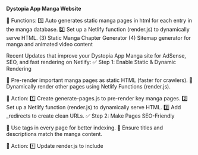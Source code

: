 **Dystopia App Manga Website**

📌 Functions:
1️⃣ Auto generates static manga pages in html for each entry in the manga database.
2️⃣ Set up a Netlify function (render.js) to dynamically serve HTML.
(3) Static Manga Chapter Generator
(4) Sitemap generator for manga and animated video content




Recent Updates that improve your Dystopia App Manga site for AdSense, SEO, and fast rendering on Netlify:
✅ Step 1: Enable Static & Dynamic Rendering

🔹 Pre-render important manga pages as static HTML (faster for crawlers).
🔹 Dynamically render other pages using Netlify Functions (render.js).

📌 Action:
1️⃣ Create generate-pages.js to pre-render key manga pages.
2️⃣ Set up a Netlify function (render.js) to dynamically serve HTML.
3️⃣ Add _redirects to create clean URLs.
✅ Step 2: Make Pages SEO-Friendly

🔹 Use <meta> tags in every page for better indexing.
🔹 Ensure titles and descriptions match the manga content.

📌 Action:
1️⃣ Update render.js to include <title> and <meta name="description">.
2️⃣ Use readable, structured URLs like /manga/onepiece/chapter/1010.
✅ Step 3: Generate a Sitemap

🔹 Helps AdSense & Googlebot index all pages.
🔹 Ensures new manga chapters get discovered fast.

📌 Action:
1️⃣ Create generate-sitemap.js to generate sitemap.xml.
2️⃣ Run it during Netlify deployment (netlify.toml).
3️⃣ Submit sitemap.xml to Google Search Console.
✅ Step 4: Optimize for AdSense Crawlers

🔹 Ensure all pages return full HTML (not just JavaScript-rendered content).
🔹 Use static pre-rendering for key manga chapters.
🔹 Test with Google’s "Mobile-Friendly Test" and "URL Inspection" tools.

📌 Action:
1️⃣ Check that all manga pages load properly without JavaScript execution.
2️⃣ Test a sample page in Google Search Console → URL Inspection.
✅ Step 5: Improve Performance on Netlify

🔹 Use Netlify Redirects (_redirects) to simplify URLs.
🔹 Enable Netlify Caching for faster page loads.
🔹 Optimize images (WebP format) to reduce load time.

📌 Action:
1️⃣ Store images in /public or a CDN for fast delivery.
2️⃣ Set up caching rules in netlify.toml.
3️⃣ Use _redirects for clean URLs.


 Static pre-rendering (generate-pages.js)
✔ Dynamic HTML rendering (render.js + _redirects)
✔ SEO-optimized pages (titles, meta descriptions)
✔ sitemap.xml generated & submitted
✔ AdSense crawler verification (URL Inspection test)
✔ Netlify optimizations (caching, images, redirects)



Locally Debug and Test with
`npx netlify --version && npx netlify dev`

Check Netlify's Status
`netlify status`

Check Netlify's Logs
`netlify logs`

Debug Redirects and Headers
`netfliy dev --debug`

Test Serverless Functins Locally
`netlify functions:server`

Test Build Locally Befor Deploying
`netlify build`

Test A Deploy without affecting Production
`netlify deploy --build --draft`

Run functions locally	`netlify dev`
List available functions	`netlify functions:list`
Test GET function	`curl http://localhost:8888/.netlify/functions/<function-name>`
Test POST function	`curl -X POST http://localhost:8888/.netlify/functions/<function-name> -d '{}'`
Debug logs	`netlify dev --debug`
Serve only functions	`netlify functions:serve`
Deploy for testing	`netlify deploy --build --draft`


How to Build & Test

Run `npm run generate && npx netlify dev --verbose`


API Database
call `https://dystopia-app.site/api/manga` to fetch securely manga database for the side as json


🖼️ Dynamic Resizing

Dynamic resizing is the process of modifying images on the fly before delivering them to the user. Instead of storing multiple versions of the same image in different sizes, a server or image processing service resizes the image dynamically based on the request.
🔍 Example of Dynamic Resizing in Action

Imagine you have a manga cover stored as:
https://example.com/manga/dystopia_app/cover.png
Without Dynamic Resizing (Static)

    You must manually create and store multiple versions of the image:
        Full size: cover-large.png (1200px)
        Medium size: cover-medium.png (600px)
        Thumbnail: cover-small.png (150px)
    This takes up more storage and slows down deployment.

With Dynamic Resizing

    The server automatically resizes the image when requested.
    Instead of storing different versions, you can request on-the-fly resizing:

https://example.com/manga/dystopia_app/cover.png?width=600

    If a user requests width=600, the server sends back an optimized 600px-wide version.
    This reduces bandwidth and improves page speed.



🌍 Implementing Multilingual Support Without Duplicating/Modifying Images

If you want to add multiple languages to your manga site without duplicating images, you can apply a similar approach to dynamic resizing, but for text overlays and metadata instead of images.
🔥 Best Approaches for Multilingual Support (Without Image Duplication)
1️⃣ Dynamic Text Overlays (Server-Side Image Processing)

    Instead of modifying images, use a serverless function (Netlify, Cloudflare Workers) or an image CDN (Cloudinary, Imgix, etc.) to overlay translated text dynamically onto existing images.
    The image remains the same, but the text is added on request based on the user's language preference.

Example (Cloudinary Dynamic Overlay)

<img src="https://res.cloudinary.com/demo/image/upload/l_text:Arial_50:Hola!/manga/dystopia_app/cover.png" />

    The URL dynamically overlays "Hola!" onto the existing image without modifying the original file.

2️⃣ JSON-Based Translations + Client-Side Overlay

    Instead of modifying images, store translated text separately in JSON files and overlay it using CSS or JavaScript.
    This is lightweight and fast, requiring no image duplication.

Example JSON Translation File (translations.json)

{
  "en": {
    "title": "Dystopia App",
    "description": "You are a Fourth Worlder, Survive!"
  },
  "es": {
    "title": "Aplicación Distópica",
    "description": "Eres un Cuarto Mundialista, ¡Sobrevive!"
  }
}

How to Use It in JavaScript

async function loadTranslation(lang) {
    const res = await fetch("/data/translations.json");
    const translations = await res.json();
    document.getElementById("title").innerText = translations[lang].title;
    document.getElementById("description").innerText = translations[lang].description;
}

// Detect user language or default to English
const userLang = navigator.language.startsWith("es") ? "es" : "en";
loadTranslation(userLang);

🔹 Advantages:
✅ No image modification needed.
✅ Works without server-side processing.
✅ Lightweight & SEO-friendly when paired with prerendering.
3️⃣ URL-Based Language Switching (SEO-Friendly)

    Use URL parameters (?lang=es) or subdirectories (/es/manga/dystopia_app/).
    This tells search engines that multiple language versions exist.

Example URL Structure

https://example.com/manga/dystopia_app/ (Default English)
https://example.com/es/manga/dystopia_app/ (Spanish Version)

How It Works:

    Store all text separately in a JSON or database.
    Serve the same images, but dynamically load the translated text based on the URL.
    Use hreflang meta tags to tell search engines about different language versions.

Example HTML Meta Tag for SEO

<link rel="alternate" hreflang="en" href="https://example.com/manga/dystopia_app/" />
<link rel="alternate" hreflang="es" href="https://example.com/es/manga/dystopia_app/" />

4️⃣ Server-Side Rendering with Netlify Functions

    Instead of using JavaScript to replace text after the page loads, prerender the correct language using a Netlify function.

Example Netlify Function (getManga.js)

export async function handler(event) {
    const lang = event.queryStringParameters.lang || "en";
    const translations = {
        en: { title: "Dystopia App", description: "You are a Fourth Worlder, Survive!" },
        es: { title: "Aplicación Distópica", description: "Eres un Cuarto Mundialista, ¡Sobrevive!" }
    };

    return {
        statusCode: 200,
        headers: { "Content-Type": "application/json" },
        body: JSON.stringify(translations[lang])
    };
}

🔹 How It Works:

    Fetches the correct language before rendering the page.
    Works well with static page generation.

🚀 Which Approach is Best for You?
Approach	Pros	Cons
Dynamic Text Overlays (Cloudinary, Sharp.js)	No image duplication, works on any device	Needs an image processing server/CDN
JSON-Based Translation (Client-Side JavaScript)	Fast, easy, SEO-friendly with prerendering	Requires JavaScript to display translations
URL-Based Language Switching (/es/manga/...)	Best for SEO, fully static	Requires separate URLs per language
Server-Side Rendering (Netlify Functions, API Calls)	Fully dynamic, no JS needed	Slightly slower, needs a backend
🎯 Best Combination for Your Manga Site

    For SEO & Performance: Use URL-based language switching (/es/manga/...) with hreflang meta tags.
    For Simplicity: Use JSON-based translations with client-side JavaScript.
    For Image-Heavy Content: Use dynamic text overlays with Cloudinary or a Netlify Function.


🔹 API redirects

Netlify.Toml redirects api calls to the backend smartcontract getDapp,mjs


✅ 1. Sync Netlify Environment Variables Locally

Run the following command in your project directory:

netlify 


# Build And Deploy Smart Contract TO Testnet / Mainnet

cd into backend/hasked time lock/ contract/projects/Contract/smart_contracts and run algokit project run build